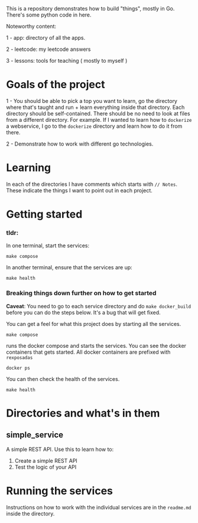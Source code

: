 This is a repository demonstrates how to build "things", mostly in Go. There's some python code in here.  

Noteworthy content:

1 - app: directory of all the apps. 

2 - leetcode: my leetcode answers 

3 - lessons: tools for teaching ( mostly to myself )

# Goals of the project

1 - You should be able to pick a top you want to learn, go the directory where that's taught and run + learn everything inside that directory. Each directory should be self-contained. There should be no need to look at files from a different directory. For example. If I wanted to learn how to `dockerize` a webservice, I go to the `dockerize` directory and learn how to do it from there.

2 - Demonstrate how to work with different go technologies.

# Learning

In each of the directories I have comments which starts with `// Notes`. These indicate 
the things I want to point out in each project.


# Getting started

### tldr:

In one terminal, start the services:

    make compose 

In another terminal, ensure that the services are up:

    make health


### Breaking things down further on how to get started 

**Caveat**: You need to go to each service directory and do `make docker_build` before you can do the steps below. It's a bug that will get fixed.

You can get a feel for what this project does by starting all the services.

    make compose

runs the docker compose and starts the services. You can see the docker containers that gets started.  All docker containers are prefixed with `rexposadas`
    
    docker ps 

You can then check the health of the services.

    make health

# Directories and what's in them

## simple_service
A simple REST API. Use this to learn how to: 
1. Create a simple REST API
2. Test the logic of your API

# Running the services

Instructions on how to work with the individual services are in the `readme.md` inside the directory.


